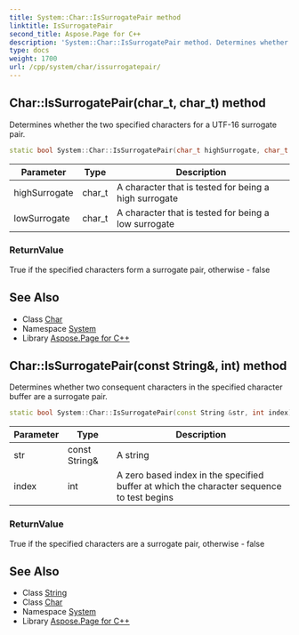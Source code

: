```yaml
---
title: System::Char::IsSurrogatePair method
linktitle: IsSurrogatePair
second_title: Aspose.Page for C++
description: 'System::Char::IsSurrogatePair method. Determines whether the two specified characters for a UTF-16 surrogate pair in C++.'
type: docs
weight: 1700
url: /cpp/system/char/issurrogatepair/
---
```

## Char::IsSurrogatePair(char_t, char_t) method


Determines whether the two specified characters for a UTF-16 surrogate pair.

```cpp
static bool System::Char::IsSurrogatePair(char_t highSurrogate, char_t lowSurrogate)
```


| Parameter | Type | Description |
| --- | --- | --- |
| highSurrogate | char_t | A character that is tested for being a high surrogate |
| lowSurrogate | char_t | A character that is tested for being a low surrogate |

### ReturnValue

True if the specified characters form a surrogate pair, otherwise - false

## See Also

* Class [Char](../)
* Namespace [System](../../)
* Library [Aspose.Page for C++](../../../)
## Char::IsSurrogatePair(const String\&, int) method


Determines whether two consequent characters in the specified character buffer are a surrogate pair.

```cpp
static bool System::Char::IsSurrogatePair(const String &str, int index)
```


| Parameter | Type | Description |
| --- | --- | --- |
| str | const String\& | A string |
| index | int | A zero based index in the specified buffer at which the character sequence to test begins |

### ReturnValue

True if the specified characters are a surrogate pair, otherwise - false

## See Also

* Class [String](../../string/)
* Class [Char](../)
* Namespace [System](../../)
* Library [Aspose.Page for C++](../../../)
